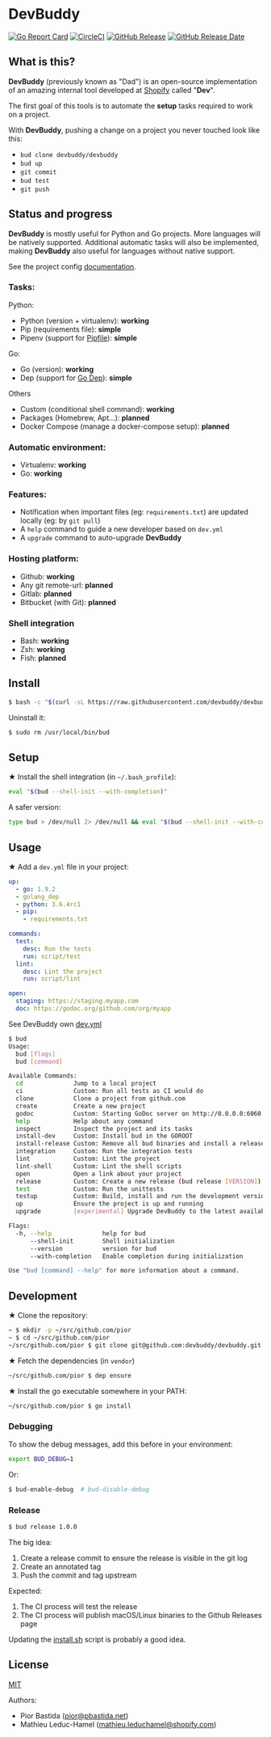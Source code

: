 # DevBuddy

[![Go Report Card](https://goreportcard.com/badge/github.com/devbuddy/devbuddy)](https://goreportcard.com/report/github.com/devbuddy/devbuddy)
[![CircleCI](https://circleci.com/gh/devbuddy/devbuddy.svg?style=svg)](https://circleci.com/gh/devbuddy/devbuddy)
[![GitHub Release](https://img.shields.io/github/release/devbuddy/devbuddy.svg)](https://github.com/devbuddy/devbuddy/releases/latest)
[![GitHub Release Date](https://img.shields.io/github/release-date/devbuddy/devbuddy.svg)](https://github.com/devbuddy/devbuddy/releases/latest)

## What is this?

**DevBuddy** (previously known as "Dad") is an open-source implementation of an amazing internal tool developed at
[Shopify](https://engineering.shopify.com) called "**Dev**".

The first goal of this tools is to automate the **setup** tasks required to work on a project.

With **DevBuddy**, pushing a change on a project you never touched look like this:

- `bud clone devbuddy/devbuddy`
- `bud up`
- `git commit`
- `bud test`
- `git push`

## Status and progress

**DevBuddy** is mostly useful for Python and Go projects. More languages will be natively
supported. Additional automatic tasks will also be implemented, making **DevBuddy** also
useful for languages without native support.

See the project config [documentation](docs/Config.md).

### Tasks:

Python:
- Python (version + virtualenv): **working**
- Pip (requirements file): **simple**
- Pipenv (support for [Pipfile](https://github.com/pypa/pipfile)): **simple**

Go:
- Go (version): **working**
- Dep (support for [Go Dep](https://github.com/golang/dep)): **simple**

Others
- Custom (conditional shell command): **working**
- Packages (Homebrew, Apt...): **planned**
- Docker Compose (manage a docker-compose setup): **planned**

### Automatic environment:

- Virtualenv: **working**
- Go: **working**

### Features:

- Notification when important files (eg: `requirements.txt`) are updated locally
  (eg: by `git pull`)
- A `help` command to guide a new developer based on `dev.yml`
- A `upgrade` command to auto-upgrade **DevBuddy**

### Hosting platform:

- Github: **working**
- Any git remote-url: **planned**
- Gitlab: **planned**
- Bitbucket (with Git): **planned**

### Shell integration

- Bash: **working**
- Zsh: **working**
- Fish: **planned**

## Install

```bash
$ bash -c "$(curl -sL https://raw.githubusercontent.com/devbuddy/devbuddy/master/install.sh)"
```

Uninstall it:
```bash
$ sudo rm /usr/local/bin/bud
```

## Setup

★ Install the shell integration (in `~/.bash_profile`):
```bash
eval "$(bud --shell-init --with-completion)"
```

A safer version:
```bash
type bud > /dev/null 2> /dev/null && eval "$(bud --shell-init --with-completion)"
```

## Usage

★ Add a `dev.yml` file in your project:
```yaml
up:
  - go: 1.9.2
  - golang_dep
  - python: 3.6.4rc1
  - pip:
    - requirements.txt

commands:
  test:
    desc: Run the tests
    run: script/test
  lint:
    desc: Lint the project
    run: script/lint

open:
  staging: https://staging.myapp.com
  doc: https://godoc.org/github.com/org/myapp
```
See DevBuddy own [dev.yml](dev.yml)

```bash
$ bud
Usage:
  bud [flags]
  bud [command]

Available Commands:
  cd              Jump to a local project
  ci              Custom: Run all tests as CI would do
  clone           Clone a project from github.com
  create          Create a new project
  godoc           Custom: Starting GoDoc server on http://0.0.0.0:6060
  help            Help about any command
  inspect         Inspect the project and its tasks
  install-dev     Custom: Install bud in the GOROOT
  install-release Custom: Remove all bud binaries and install a released version
  integration     Custom: Run the integration tests
  lint            Custom: Lint the project
  lint-shell      Custom: Lint the shell scripts
  open            Open a link about your project
  release         Custom: Create a new release (bud release [VERSION])
  test            Custom: Run the unittests
  testup          Custom: Build, install and run the development version
  up              Ensure the project is up and running
  upgrade         [experimental] Upgrade DevBuddy to the latest available release.

Flags:
  -h, --help              help for bud
      --shell-init        Shell initialization
      --version           version for bud
      --with-completion   Enable completion during initialization

Use "bud [command] --help" for more information about a command.
```

## Development

★ Clone the repository:
```bash
~ $ mkdir -p ~/src/github.com/pior
~ $ cd ~/src/github.com/pior
~/src/github.com/pior $ git clone git@github.com:devbuddy/devbuddy.git
```

★ Fetch the dependencies (in `vendor`)
```bash
~/src/github.com/pior $ dep ensure
```

★ Install the go executable somewhere in your PATH:
```bash
~/src/github.com/pior $ go install
```

### Debugging

To show the debug messages, add this before in your environment:
```bash
export BUD_DEBUG=1
```
Or:
```bash
$ bud-enable-debug  # bud-disable-debug
```

### Release

```bash
$ bud release 1.0.0
```

The big idea:
1. Create a release commit to ensure the release is visible in the git log
2. Create an annotated tag
3. Push the commit and tag upstream

Expected:
1. The CI process will test the release
2. The CI process will publish macOS/Linux binaries to the Github Releases page

Updating the [install.sh](https://github.com/devbuddy/devbuddy/blob/master/install.sh) script is probably a good idea.

## License

[MIT](https://github.com/devbuddy/devbuddy/blob/master/LICENSE)

Authors:
- Pior Bastida (pior@pbastida.net)
- Mathieu Leduc-Hamel (mathieu.leduchamel@shopify.com)
